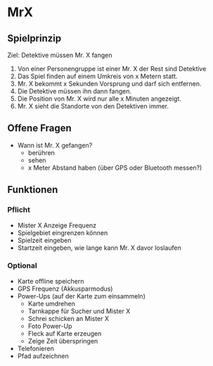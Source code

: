 # MrX
## Spielprinzip
Ziel: Detektive müssen Mr. X fangen
1. Von einer Personengruppe ist einer Mr. X der Rest sind Detektive
1. Das Spiel finden auf einem Umkreis von x Metern statt.
1. Mr. X bekommt x Sekunden Vorsprung und darf sich entfernen.
1. Die Detektive müssen ihn dann fangen. 
1. Die Position von Mr. X wird nur alle x Minuten angezeigt.
1. Mr. X sieht die Standorte von den Detektiven immer.  
## Offene Fragen
- Wann ist Mr. X gefangen?
    - berühren
    - sehen
    - x Meter Abstand haben (über GPS oder Bluetooth messen?)

## Funktionen
### Pflicht
* Mister X Anzeige Frequenz
* Spielgebiet eingrenzen können
* Spielzeit eingeben
* Startzeit eingeben, wie lange kann Mr. X davor loslaufen

### Optional
* Karte offline speichern
* GPS Frequenz (Akkusparmodus)
* Power-Ups (auf der Karte zum einsammeln)
    * Karte umdrehen
    * Tarnkappe für Sucher und Mister X
    * Schrei schicken an Mister X
    * Foto Power-Up
    * Fleck auf Karte erzeugen
    * Zeige Zeit überspringen
* Telefonieren
* Pfad aufzeichnen